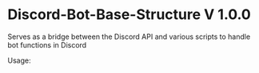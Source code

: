 # Discord-Bot-Base-Structure V 1.0.0
Serves as a bridge between the Discord API and various scripts to handle bot functions in Discord

Usage:

